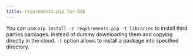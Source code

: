 ```yaml
---
title: requrements.pip for GAE
---
```


You can use `pip install -r requirements.pip -t libraries` to install third parties packages. Instead of dummy downloading them and copying directly in the cloud. `-t` option allows to install a package into specified directory.